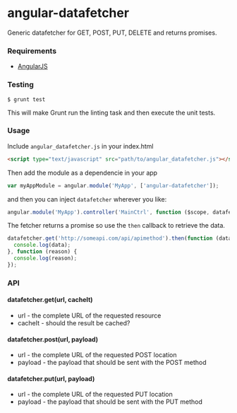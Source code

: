 angular-datafetcher
===========

Generic datafetcher for GET, POST, PUT, DELETE and returns promises.

### Requirements
- [AngularJS](http://angularjs.org/)

### Testing
`$ grunt test`

This will make Grunt run the linting task and then execute the unit tests.

### Usage
Include `angular_datafetcher.js` in your index.html

```html
<script type="text/javascript" src="path/to/angular_datafetcher.js"></script>
```

Then add the module as a dependencie in your app
```javascript
var myAppModule = angular.module('MyApp', ['angular-datafetcher']);
```

and then you can inject `datafetcher` wherever you like:
```javascript
angular.module('MyApp').controller('MainCtrl', function ($scope, datafetcher) { ... });
```

The fetcher returns a promise so use the `then` callback to retrieve the data.

```javascript
datafetcher.get('http://someapi.com/api/apimethod').then(function (data) {
  console.log(data);
}, function (reason) {
  console.log(reason);
});
```

### API

#### datafetcher.get(url, cacheIt)
- url - the complete URL of the requested resource
- cacheIt - should the result be cached?

#### datafetcher.post(url, payload)
- url - the complete URL of the requested POST location
- payload - the payload that should be sent with the POST method

#### datafetcher.put(url, payload)
- url - the complete URL of the requested PUT location
- payload - the payload that should be sent with the PUT method



